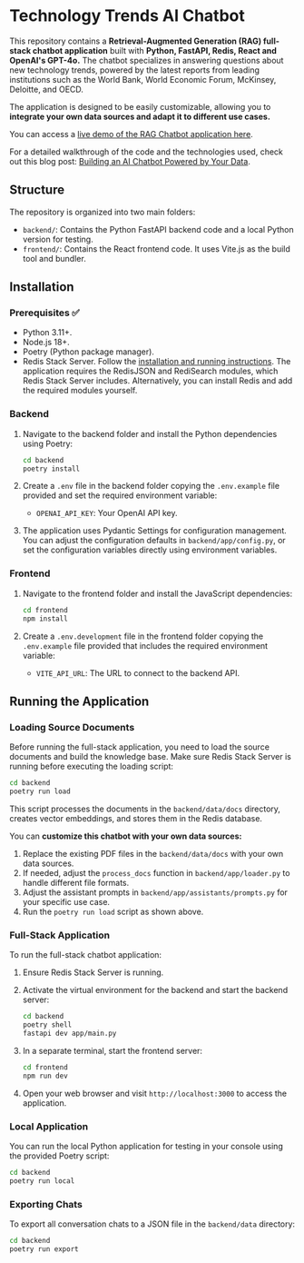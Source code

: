 # Technology Trends AI Chatbot

This repository contains a **Retrieval-Augmented Generation (RAG) full-stack chatbot application** built with **Python, FastAPI, Redis, React and OpenAI's GPT-4o.** The chatbot specializes in answering questions about new technology trends, powered by the latest reports from leading institutions such as the World Bank, World Economic Forum, McKinsey, Deloitte, and OECD.

The application is designed to be easily customizable, allowing you to **integrate your own data sources and adapt it to different use cases.**

You can access a [live demo of the RAG Chatbot application here](https://tech-trends-chatbot.codeawake.com).

For a detailed walkthrough of the code and the technologies used, check out this blog post: [Building an AI Chatbot Powered by Your Data](https://codeawake.com/blog/ai-chatbot).

## Structure

The repository is organized into two main folders:

- `backend/`: Contains the Python FastAPI backend code and a local Python version for testing.
- `frontend/`: Contains the React frontend code. It uses Vite.js as the build tool and bundler.

## Installation

### Prerequisites ✅

- Python 3.11+.
- Node.js 18+.
- Poetry (Python package manager).
- Redis Stack Server. Follow the [installation and running instructions](https://redis.io/docs/latest/operate/oss_and_stack/install/install-stack/). The application requires the RedisJSON and RediSearch modules, which Redis Stack Server includes. Alternatively, you can install Redis and add the required modules yourself.

### Backend

1. Navigate to the backend folder and install the Python dependencies using Poetry:

    ```bash
    cd backend
    poetry install
    ```

2. Create a `.env` file in the backend folder copying the `.env.example` file provided and set the required environment variable:
    - `OPENAI_API_KEY`: Your OpenAI API key.
  
3. The application uses Pydantic Settings for configuration management. You can adjust the configuration defaults in `backend/app/config.py`, or set the configuration variables directly using environment variables.

### Frontend

1. Navigate to the frontend folder and install the JavaScript dependencies:

    ```bash
    cd frontend
    npm install
    ```

2. Create a `.env.development` file in the frontend folder copying the `.env.example` file provided that includes the required environment variable:
    - `VITE_API_URL`: The URL to connect to the backend API.

## Running the Application

### Loading Source Documents

Before running the full-stack application, you need to load the source documents and build the knowledge base. Make sure Redis Stack Server is running before executing the loading script:

```bash
cd backend
poetry run load
```

This script processes the documents in the `backend/data/docs` directory, creates vector embeddings, and stores them in the Redis database.

You can **customize this chatbot with your own data sources:**
1. Replace the existing PDF files in the `backend/data/docs` with your own data sources.
2. If needed, adjust the `process_docs` function in `backend/app/loader.py` to handle different file formats.
3. Adjust the assistant prompts in `backend/app/assistants/prompts.py` for your specific use case.
4. Run the `poetry run load` script as shown above.

### Full-Stack Application

To run the full-stack chatbot application:

1. Ensure Redis Stack Server is running.
   
2. Activate the virtual environment for the backend and start the backend server:

    ```bash
    cd backend
    poetry shell
    fastapi dev app/main.py
    ```

3. In a separate terminal, start the frontend server:

    ```bash
    cd frontend
    npm run dev
    ```

4. Open your web browser and visit `http://localhost:3000` to access the application.

### Local Application

You can run the local Python application for testing in your console using the provided Poetry script:

```bash
cd backend
poetry run local
```

### Exporting Chats

To export all conversation chats to a JSON file in the `backend/data` directory:

```bash
cd backend
poetry run export
```